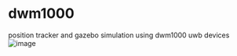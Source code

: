 # dwm1000
position tracker and gazebo simulation using dwm1000 uwb devices
![image](https://user-images.githubusercontent.com/39596051/220870243-9362e94a-2437-4dc2-b714-bb919efbb30e.png)

